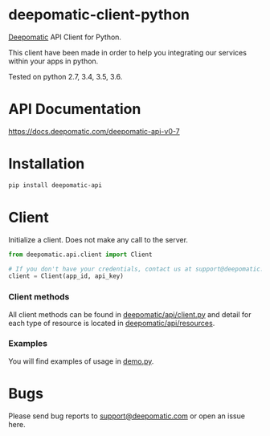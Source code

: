 # deepomatic-client-python

[Deepomatic](https://www.deepomatic.com) API Client for Python.

This client have been made in order to help you integrating our services within your apps in python.

Tested on python 2.7, 3.4, 3.5, 3.6.

# API Documentation

https://docs.deepomatic.com/deepomatic-api-v0-7

# Installation

```bash
pip install deepomatic-api
```

# Client

Initialize a client.
Does not make any call to the server.

```python
from deepomatic.api.client import Client

# If you don't have your credentials, contact us at support@deepomatic.com
client = Client(app_id, api_key)
```

### Client methods

All client methods can be found in [deepomatic/api/client.py](deepomatic/api/client.py) and detail for each type of resource is located in [deepomatic/api/resources](deepomatic/api/resources).

### Examples

You will find examples of usage in [demo.py](demo.py).

# Bugs

Please send bug reports to support@deepomatic.com or open an issue here.
